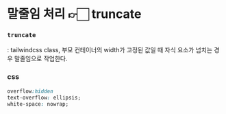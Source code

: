 # 말줄임 처리 👉🏻 truncate

### **`truncate`**

: tailwindcss class, 부모 컨테이너의 width가 고정된 값일 때 자식 요소가 넘치는 경우 말줄임으로 작업한다.&#x20;



### css

```css
overflow:hidden
text-overflow: ellipsis;
white-space: nowrap;
```
